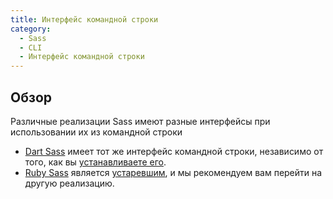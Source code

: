 ```yaml
---
title: Интерфейс командной строки
category:
  - Sass
  - CLI
  - Интерфейс командной строки
---
```


## Обзор

Различные реализации Sass имеют разные интерфейсы при использовании их из командной строки

* [Dart Sass](./dart-sass) имеет тот же интерфейс командной строки, независимо от того, как вы [устанавливаете его](../../dart-sass).
* [Ruby Sass](./ruby-sass) является [устаревшим](../../ruby-sass), и мы рекомендуем вам перейти на другую реализацию.
